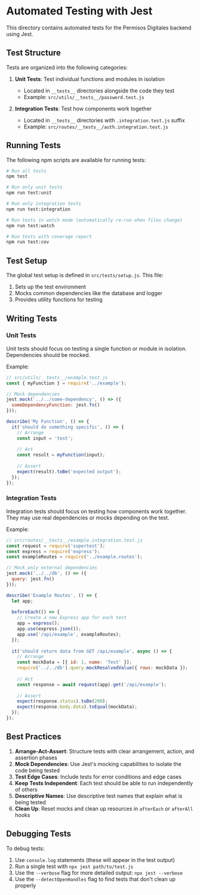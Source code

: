 # Automated Testing with Jest

This directory contains automated tests for the Permisos Digitales backend using Jest.

## Test Structure

Tests are organized into the following categories:

1. **Unit Tests**: Test individual functions and modules in isolation
   - Located in `__tests__` directories alongside the code they test
   - Example: `src/utils/__tests__/password.test.js`

2. **Integration Tests**: Test how components work together
   - Located in `__tests__` directories with `.integration.test.js` suffix
   - Example: `src/routes/__tests__/auth.integration.test.js`

## Running Tests

The following npm scripts are available for running tests:

```bash
# Run all tests
npm test

# Run only unit tests
npm run test:unit

# Run only integration tests
npm run test:integration

# Run tests in watch mode (automatically re-run when files change)
npm run test:watch

# Run tests with coverage report
npm run test:cov
```

## Test Setup

The global test setup is defined in `src/tests/setup.js`. This file:

1. Sets up the test environment
2. Mocks common dependencies like the database and logger
3. Provides utility functions for testing

## Writing Tests

### Unit Tests

Unit tests should focus on testing a single function or module in isolation. Dependencies should be mocked.

Example:

```javascript
// src/utils/__tests__/example.test.js
const { myFunction } = require('../example');

// Mock dependencies
jest.mock('../../some-dependency', () => ({
  someDependencyFunction: jest.fn()
}));

describe('My Function', () => {
  it('should do something specific', () => {
    // Arrange
    const input = 'test';
    
    // Act
    const result = myFunction(input);
    
    // Assert
    expect(result).toBe('expected output');
  });
});
```

### Integration Tests

Integration tests should focus on testing how components work together. They may use real dependencies or mocks depending on the test.

Example:

```javascript
// src/routes/__tests__/example.integration.test.js
const request = require('supertest');
const express = require('express');
const exampleRoutes = require('../example.routes');

// Mock only external dependencies
jest.mock('../../db', () => ({
  query: jest.fn()
}));

describe('Example Routes', () => {
  let app;
  
  beforeEach(() => {
    // Create a new Express app for each test
    app = express();
    app.use(express.json());
    app.use('/api/example', exampleRoutes);
  });
  
  it('should return data from GET /api/example', async () => {
    // Arrange
    const mockData = [{ id: 1, name: 'Test' }];
    require('../../db').query.mockResolvedValue({ rows: mockData });
    
    // Act
    const response = await request(app).get('/api/example');
    
    // Assert
    expect(response.status).toBe(200);
    expect(response.body.data).toEqual(mockData);
  });
});
```

## Best Practices

1. **Arrange-Act-Assert**: Structure tests with clear arrangement, action, and assertion phases
2. **Mock Dependencies**: Use Jest's mocking capabilities to isolate the code being tested
3. **Test Edge Cases**: Include tests for error conditions and edge cases
4. **Keep Tests Independent**: Each test should be able to run independently of others
5. **Descriptive Names**: Use descriptive test names that explain what is being tested
6. **Clean Up**: Reset mocks and clean up resources in `afterEach` or `afterAll` hooks

## Debugging Tests

To debug tests:

1. Use `console.log` statements (these will appear in the test output)
2. Run a single test with `npx jest path/to/test.js`
3. Use the `--verbose` flag for more detailed output: `npx jest --verbose`
4. Use the `--detectOpenHandles` flag to find tests that don't clean up properly
